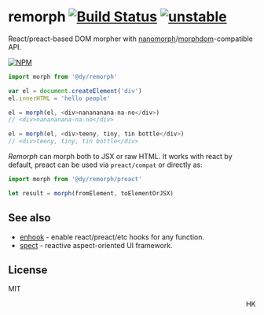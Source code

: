 # remorph [![Build Status](https://travis-ci.org/dy/remorph.svg?branch=master)](https://travis-ci.org/dy/remorph) [![unstable](https://img.shields.io/badge/stability-unstable-yellow.svg)](http://github.com/badges/stability-badges)

React/preact-based DOM morpher with [nanomorph](https://github.com/choojs/nanomorph)/[morphdom](https://ghub.io/morphdom)-compatible API.

[![NPM](https://nodei.co/npm/@dy/remorph.png?mini=true)](https://nodei.co/npm/@dy/remorph/)

```js
import morph from '@dy/remorph'

var el = document.createElement('div')
el.innerHTML = 'hello people'

el = morph(el, <div>nanananana-na-no</div>)
// <div>nanananana-na-no</div>

el = morph(el, <div>teeny, tiny, tin bottle</div>)
// <div>teeny, tiny, tin bottle</div>
```

_Remorph_ can morph both to JSX or raw HTML. It works with react by default, preact can be used via `preact/compat` or directly as:

```js
import morph from '@dy/remorph/preact'

let result = morph(fromElement, toElementOrJSX)
```

## See also

* [enhook](https://ghub.io/enhook) - enable react/preact/etc hooks for any function.
* [spect](https://ghub.io/spect) - reactive aspect-oriented UI framework.
<!-- * [jquery-react](https://ghub.io/jquery-react) - connect react to jquery with ease. -->


## License

MIT

<p align="right">HK</p>
